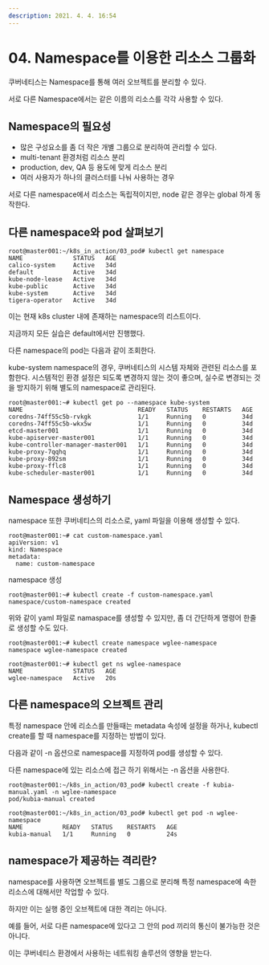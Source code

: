 ```yaml
---
description: 2021. 4. 4. 16:54
---
```


# 04. Namespace를 이용한 리소스 그룹화

쿠버네티스는 Namespace를 통해 여러 오브젝트를 분리할 수 있다.&#x20;

서로 다른 Namespace에서는 같은 이름의 리소스를 각각 사용할 수 있다.

## Namespace의 필요성

* 많은 구성요소를 좀 더 작은 개별 그룹으로 분리하여 관리할 수 있다.
* multi-tenant 환경처럼 리소스 분리
* production, dev, QA 등 용도에 맞게 리소스 분리
* 여러 사용자가 하나의 클러스터를 나눠 사용하는 경우

서로 다른 namespace에서 리소스는 독립적이지만, node 같은 경우는 global 하게 동작한다.



## 다른 namespace와 pod 살펴보기

```
root@master001:~/k8s_in_action/03_pod# kubectl get namespace
NAME              STATUS   AGE
calico-system     Active   34d
default           Active   34d
kube-node-lease   Active   34d
kube-public       Active   34d
kube-system       Active   34d
tigera-operator   Active   34d
```

이는 현재 k8s cluster 내에 존재하는 namespace의 리스트이다.

지금까지 모든 실습은 default에서만 진행했다.

다른 namespace의 pod는 다음과 같이 조회한다.

kube-system namespace의 경우, 쿠버네티스의 시스템 자체와 관련된 리소스를  포함한다. 시스템적인 환경 설정은 되도록 변경하지 않는 것이 좋으며, 실수로 변경되는 것을 방지하기 위해 별도의 namespace로 관리된다.

```
root@master001:~# kubectl get po --namespace kube-system
NAME                                READY   STATUS    RESTARTS   AGE
coredns-74ff55c5b-rvkgk             1/1     Running   0          34d
coredns-74ff55c5b-wkx5w             1/1     Running   0          34d
etcd-master001                      1/1     Running   0          34d
kube-apiserver-master001            1/1     Running   0          34d
kube-controller-manager-master001   1/1     Running   0          34d
kube-proxy-7qqhq                    1/1     Running   0          34d
kube-proxy-892sm                    1/1     Running   0          34d
kube-proxy-fflc8                    1/1     Running   0          34d
kube-scheduler-master001            1/1     Running   0          34d
```



## Namespace 생성하기

namespace 또한 쿠버네티스의 리소스로, yaml 파일을 이용해 생성할 수 있다.

```
root@master001:~# cat custom-namespace.yaml
apiVersion: v1
kind: Namespace
metadata:
  name: custom-namespace
```

namespace 생성

```
root@master001:~# kubectl create -f custom-namespace.yaml
namespace/custom-namespace created
```

위와 같이 yaml 파일로 namaspace를 생성할 수 있지만, 좀 더 간단하게 명령어 한줄로 생성할 수도 있다.

```
root@master001:~# kubectl create namespace wglee-namespace
namespace wglee-namespace created

root@master001:~# kubectl get ns wglee-namespace
NAME              STATUS   AGE
wglee-namespace   Active   20s
```



## 다른 namespace의 오브젝트 관리

특정 namespace 안에 리소스를 만들때는 metadata 속성에 설정을 하거나, kubectl create를 할 때 namespace를 지정하는 방법이 있다.

다음과 같이 -n 옵션으로 namespace를 지정하여 pod를 생성할 수 있다.

다른 namespace에 있는 리소스에 접근 하기 위해서는 -n 옵션을 사용한다.

```
root@master001:~/k8s_in_action/03_pod# kubectl create -f kubia-manual.yaml -n wglee-namespace
pod/kubia-manual created

root@master001:~/k8s_in_action/03_pod# kubectl get pod -n wglee-namespace
NAME           READY   STATUS    RESTARTS   AGE
kubia-manual   1/1     Running   0          24s
```



## namespace가 제공하는 격리란?

namespace를 사용하면 오브젝트를 별도 그룹으로 분리해 특정 namespace에 속한 리소스에 대해서만 작업할 수 있다.

하지만 이는 실행 중인 오브젝트에 대한 격리는 아니다.

예를 들어, 서로 다른 namespace에 있다고 그 안의 pod 끼리의 통신이 불가능한 것은 아니다.

이는 쿠버네티스 환경에서 사용하는 네트워킹 솔루션의 영향을 받는다.


